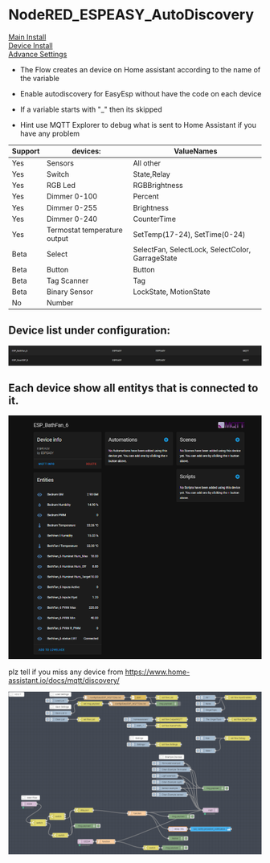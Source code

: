 # NodeRED_ESPEASY_AutoDiscovery  
[Main Install](MainInstall.md)  
[Device Install](Devices.md)  
[Advance Settings](Advance.md)  

* The Flow creates an device on Home assistant according to the name of the variable
* Enable autodiscovery for EasyEsp without have the code on each device 
* If a variable starts with "_" then its skipped

* Hint use MQTT Explorer to debug what is sent to Home Assistant if you have any problem

 **Support** | **devices:** | **ValueNames** 
--------|---------|---------
Yes | Sensors | All other
Yes | Switch | State,Relay
Yes | RGB Led | RGBBrightness 
Yes | Dimmer 0-100 | Percent 
Yes | Dimmer 0-255 | Brightness 
Yes | Dimmer 0-240 | CounterTime
Yes  | Termostat temperature output | SetTemp(17-24), SetTime(0-24)
Beta | Select | SelectFan, SelectLock, SelectColor, GarrageState
Beta | Button | Button
Beta | Tag Scanner | Tag
Beta | Binary Sensor | LockState, MotionState  
No | Number

## Device list under configuration:
![HA Device List](PNG/HA_Devices.PNG)
## Each device show all entitys that is connected to it.
![HA one Device](PNG/HA_1Device.PNG)



plz tell if you miss any device from 
https://www.home-assistant.io/docs/mqtt/discovery/

![Flow_Node-Red](PNG/Flow_Node-Red.PNG)

